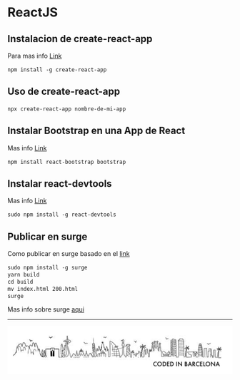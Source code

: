 # ReactJS

## Instalacion de create-react-app

Para mas info [Link](https://create-react-app.dev/)

```console
npm install -g create-react-app
```

## Uso de create-react-app

```console
npx create-react-app nombre-de-mi-app
```

## Instalar Bootstrap en una App de React

Mas info [Link](https://react-bootstrap.github.io/)

```console
npm install react-bootstrap bootstrap
```

## Instalar react-devtools

Mas info [Link](https://github.com/facebook/react/tree/master/packages/react-devtools)

```console
sudo npm install -g react-devtools
````

## Publicar en surge

Como publicar en surge basado en el [link](https://davidtang.io/2019/10/17/deploying-react-to-surge.html)

```code
sudo npm install -g surge
yarn build
cd build
mv index.html 200.html
surge
```

Mas info sobre surge [aqui](https://surge.sh/help/adding-a-200-page-for-client-side-routing)

---
<!-- Pit i Collons -->
![Coded In Barcelona](https://raw.githubusercontent.com/leguim-repo/leguim-repo/master/img/currentfooter.png)
